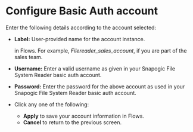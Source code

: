 # Configure Basic Auth account

Enter the following details according to the account selected:

*   **Label:** User-provided name for the account instance.

    in Flows. For example, _Filereader\_sales\_account_, if you are part of the sales team.
* **Username:** Enter a valid username as given in your Snapogic File System Reader basic auth account.
* **Password:** Enter the password for the above account as used in your Snapogic File System Reader basic auth account.
* Click any one of the following:
  * **Apply** to save your account information in Flows.
  * **Cancel** to return to the previous screen.
